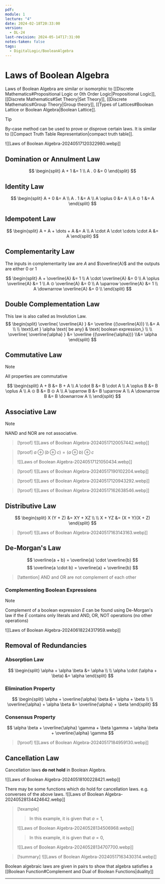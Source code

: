 ```yaml
---
pdf: 
module: 1
lecture: "4"
date: 2024-02-18T20:33:00
version:
  - DL-24
last-revision: 2024-05-14T17:31:00
notes-taken: false
tags:
  - DigitalLogic/BooleanAlgebra
---
```

# Laws of Boolean Algebra
Laws of Boolean Algebra are similar or isomorphic to [[Discrete Mathematics#Propositional Logic or 0th Order Logic|Propositional Logic]], [[Discrete Mathematics#Set Theory|Set Theory]], [[Discrete Mathematics#Group Theory|Group theory]], [[Types of Lattices#Boolean Lattice or Boolean Algebra|Boolean Lattice]].

> [!tip] 
> By-case method can be used to prove or disprove certain laws. It is similar to [[Compact Truth Table Representation|compact truth table]].
> 
> ![[Laws of Boolean Algebra-20240517120322980.webp]]

## Domination or Annulment Law
$$
\begin{split}
A + 1 &= 1 \\ 
A . 0 &= 0 
\end{split}
$$

## Identity Law
$$
\begin{split}
A + 0 &= A \\
A . 1 &= A \\
A \oplus 0 &= A \\
A ⊙ 1 &= A
\end{split}
$$

## Idempotent Law
$$
\begin{split}
A + A + \dots + A &= A \\
A \cdot A \cdot  \cdots \cdot  A &= A
\end{split}
$$

## Complementarity Law

The inputs in complementarity law are $A$ and $\overline{A}$ and the outputs are either $0$ or $1$

$$
\begin{split}
A + \overline{A} &= 1 \\
A \cdot \overline{A} &= 0 \\
A \oplus \overline{A} &= 1 \\
A ⊙ \overline{A} &= 0 \\
A \uparrow \overline{A} &= 1 \\
A \downarrow \overline{A} &= 0 \\
\end{split}
$$

## Double Complementation Law

This law is also called as Involution Law.
$$
\begin{split}
\overline{ \overline{A} } &= \overline {(\overline{A})} \\ 
&= A \\ \\
\text{Let } \alpha \text{ be any} & \text{ boolean expression,} \\ \\
\overline{ \overline{\alpha} } &= \overline {(\overline{\alpha})} \\&= \alpha
\end{split}
$$

## Commutative Law
> [!NOTE] 
> All properties are commutative

$$
\begin{split}
A + B &= B + A \\
A \cdot B &= B \cdot A \\
A \oplus  B &= B \oplus  A \\
A ⊙ B &= B ⊙ A \\
A \uparrow B &= B \uparrow A \\
A \downarrow B &= B \downarrow A \\
\end{split}
$$

## Associative Law
> [!NOTE] 
> NAND and NOR are not associative.

> [!proof] 
> ![[Laws of Boolean Algebra-20240517120057442.webp]]

> [!proof] 
> $a \oplus (b \oplus c) = (a \oplus b) \oplus c$
> 
> ![[Laws of Boolean Algebra-20240517121050434.webp]]

> [!proof] 
> ![[Laws of Boolean Algebra-20240517190102204.webp]]

> [!proof] 
> ![[Laws of Boolean Algebra-20240517120943292.webp]]

> [!proof] 
> ![[Laws of Boolean Algebra-20240517162638546.webp]]

## Distributive Law
$$
\begin{split}
X (Y + Z) &= XY + XZ \\ \\
X + YZ &= (X + Y)(X + Z) 
\end{split}
$$

> [!proof] 
> ![[Laws of Boolean Algebra-20240517163143163.webp]]

## De-Morgan's Law
$$
\overline{a + b} = \overline{a} \cdot \overline{b}
$$
$$
\overline{a \cdot b} = \overline{a} + \overline{b}
$$

> [!attention] 
> AND and OR are not complement of each other

### Complementing Boolean Expressions

> [!NOTE] 
> Complement of a boolean expression $E$ can be found using De-Morgan's law if the $E$ contains only literals and AND, OR, NOT operations (no other operations)

![[Laws of Boolean Algebra-20240618224317959.webp]]

## Removal of Redundancies

### Absorption Law
$$
\begin{split}
\alpha + \alpha \beta &= \alpha \\ \\
\alpha \cdot (\alpha + \beta) &= \alpha 
\end{split}
$$

### Elimination Property
$$
\begin{split}
\alpha + \overline{\alpha} \beta &= \alpha + \beta \\ \\
\overline{\alpha} + \alpha  \beta &= \overline{\alpha} + \beta 
\end{split}
$$

### Consensus Property
$$
\alpha \beta + \overline{\alpha} \gamma + \beta \gamma = \alpha \beta + \overline{\alpha} \gamma
$$

> [!proof] 
> ![[Laws of Boolean Algebra-20240517184959130.webp]]

## Cancellation Law
Cancellation laws **do not hold** in Boolean Algebra.

![[Laws of Boolean Algebra-20240518100228421.webp]]

There may be some functions which do hold for cancellation laws. e.g. converses of the above laws.
![[Laws of Boolean Algebra-20240528134424642.webp]]

> [!example] 
>> In this example, it is given that $a=1$,
>
>![[Laws of Boolean Algebra-20240528134506968.webp]]
>>In this example, it is given that $a=0$,
>
>![[Laws of Boolean Algebra-20240528134707700.webp]]

> [!summary] 
> ![[Laws of Boolean Algebra-20240517163430314.webp]]

Boolean algebraic laws are given in pairs to show that algebra satisfies a [[Boolean Function#Complement and Dual of Boolean Functions|duality]]

---